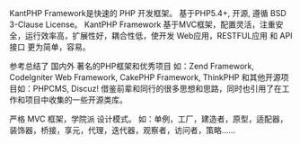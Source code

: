 KantPHP Framework是快速的 PHP 开发框架。
基于PHP5.4+, 开源, 遵循 BSD 3-Clause License。
KantPHP Framework 基于MVC框架，配置灵活，注重安全，运行效率高，扩展性好，耦合性低，使开发 Web应用，RESTFUL应用 和 API接口 更为简单，容易。

参考总结了 国内外 著名的PHP框架和优秀项目
如：Zend Framework, CodeIgniter Web Framework, CakePHP Framework, ThinkPHP 和其他开源项目如：PHPCMS, Discuz! 借鉴前辈和同行的很多思想和思路，同时也引用了在工作和项目中收集的一些开源类库。

严格 MVC 框架，学院派 设计模式。
如：单例，工厂，建造者，原型，适配器，装饰器，桥接，享元，代理，迭代器，观察者，访问者，策略......
